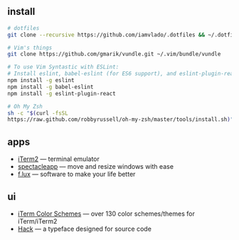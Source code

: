 ## install

```zsh
# dotfiles
git clone --recursive https://github.com/iamvlado/.dotfiles && ~/.dotfiles/init

# Vim's things
git clone https://github.com/gmarik/vundle.git ~/.vim/bundle/vundle

# To use Vim Syntastic with ESLint:
# Install eslint, babel-eslint (for ES6 support), and eslint-plugin-react:
npm install -g eslint
npm install -g babel-eslint
npm install -g eslint-plugin-react

# Oh My Zsh
sh -c "$(curl -fsSL
https://raw.github.com/robbyrussell/oh-my-zsh/master/tools/install.sh)"
```

## apps
+ [iTerm2](https://www.spectacleapp.com) — terminal emulator
+ [spectacleapp](https://www.spectacleapp.com) — move and resize windows with ease
+ [f.lux](https://justgetflux.com/) — software to make your life better

## ui
+ [iTerm Color Schemes](https://github.com/mbadolato/iTerm2-Color-Schemes) — over 130 color schemes/themes for iTerm/iTerm2
+ [Hack](https://github.com/chrissimpkins/Hack) — a typeface designed for source code
